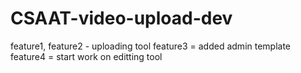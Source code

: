 # CSAAT-video-upload-dev

feature1, feature2 - uploading tool
feature3 = added admin template
feature4 = start work on editting tool
